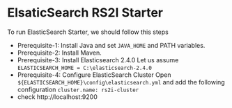 # ElsaticSearch RS2I Starter

To run ElasticSearch Starter, we should follow this steps

* Prerequisite-1: Install Java and set `JAVA_HOME` and PATH variables.
* Prerequisite-2: Install Maven.
* Prerequisite-3: Install Elasticsearch 2.4.0
Let us assume `ELASTICSEARCH_HOME = C:\elasticsearch-2.4.0`
* Prerequisite-4: Configure ElasticSearch Cluster
Open `${ELASTICSEARCH_HOME}\config\elasticsearch.yml` and add the following configuration
`cluster.name: rs2i-cluster`
* check http://localhost:9200 